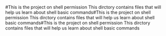 #This is the project on shell permission
This dirctory contains files that will help us learn about shell basic commands#This is the project on shell permission
This dirctory contains files that will help us learn about shell basic commands#This is the project on shell permission
This dirctory contains files that will help us learn about shell basic commands
